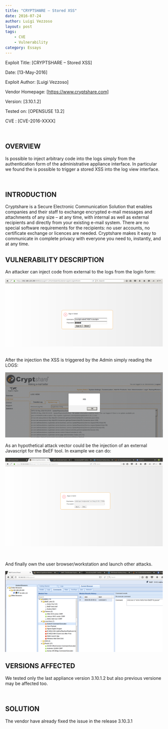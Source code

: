 ```yaml
---
title: "CRYPTSHARE – Stored XSS"
date: 2016-07-24
author: Luigi Vezzoso
layout: post
tags: 
    - CVE
    - Vulnerability
category: Essays
---
```


Exploit Title: [CRYPTSHARE – Stored XSS]

Date: [13-May-2016]

Exploit Author: [Luigi Vezzoso]

Vendor Homepage: [https://www.cryptshare.com]

Version: [3.10.1.2]

Tested on: [OPENSUSE 13.2]

CVE : [CVE-2016-XXXX]

 

## OVERVIEW

Is possible to inject arbitrary code into the logs simply from the authentication form of the administrative appliance interface. In particular we found the is possible to trigger a stored XSS into the log view interface.

 

## INTRODUCTION

Cryptshare is a Secure Electronic Communication Solution that enables companies and their staff to exchange encrypted e-mail messages and attachments of any size – at any time, with internal as well as external recipients and directly from your existing e-mail system. There are no special software requirements for the recipients: no user accounts, no certificate exchange or licences are needed. Cryptshare makes it easy to communicate in complete privacy with everyone you need to, instantly, and at any time.

## VULNERABILITY DESCRIPTION

An attacker can inject code from external to the logs from the login form:

![xss](assets/postimages/xss.png)
 

After the injection the XSS is triggered by the Admin simply reading the LOGS:

![xss](assets/postimages/xss_1.png)

As an hypothetical attack vector could be the injection of an external Javascript for the BeEF tool. In example we can do:

![codeInjection](assets/postimages/codeinjection.png)

 

And finally own the user browser/workstation and launch other attacks.

![owned](assets/postimages/owned.png)

## VERSIONS AFFECTED

We tested only the last appliance version 3.10.1.2 but also previous versione may be affected too.

 

## SOLUTION

The vendor have already fixed the issue in the release 3.10.3.1

 
